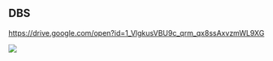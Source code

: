 ## DBS

https://drive.google.com/open?id=1_VlgkusVBU9c_qrm_qx8ssAxvzmWL9XG

![](https://drive.google.com/uc?id=1_VlgkusVBU9c_qrm_qx8ssAxvzmWL9XG)
